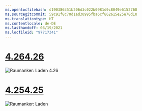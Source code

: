 ```yaml
---
ms.openlocfilehash: d190386351b206d3c022b0981d0c8049e6152768
ms.sourcegitcommit: 59c91f8c70d1ad30995fba6cf862615e25e78d10
ms.translationtype: HT
ms.contentlocale: de-DE
ms.lasthandoff: 03/19/2021
ms.locfileid: "97717341"
---
```

# <a name="426"></a>[<span data-ttu-id="5bf28-101">4.26</span><span class="sxs-lookup"><span data-stu-id="5bf28-101">4.26</span></span>](#tab/426)

![Raumanker: Laden 4.26](../images/local-spatial-anchors-img-03.png)

# <a name="425"></a>[<span data-ttu-id="5bf28-103">4.25</span><span class="sxs-lookup"><span data-stu-id="5bf28-103">4.25</span></span>](#tab/425)

![Raumanker: Laden](../images/unreal-spatialanchors-load.PNG)

